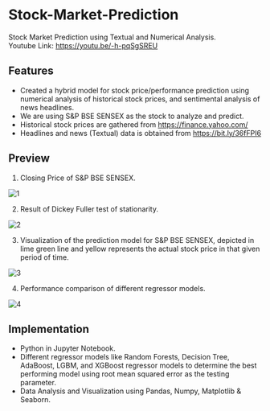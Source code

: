 # Stock-Market-Prediction
Stock Market Prediction using Textual and Numerical Analysis. <br>
Youtube Link: https://youtu.be/-h-pqSgSREU

## Features
* Created a hybrid model for stock price/performance prediction using numerical analysis of historical stock prices, and sentimental analysis of news headlines.
* We are using S&P BSE SENSEX as the stock to analyze and predict.
* Historical stock prices are gathered from https://finance.yahoo.com/
* Headlines and news (Textual) data is obtained from https://bit.ly/36fFPI6

## Preview
1. Closing Price of S&P BSE SENSEX.

![1](https://user-images.githubusercontent.com/96954007/201759193-50c332d7-2715-437d-a647-d627e67cc435.JPG)


2. Result of Dickey Fuller test of stationarity.

![2](https://user-images.githubusercontent.com/96954007/201759355-24d1a7c7-ea83-4e47-8610-2a7b152bcf2c.JPG)

3. Visualization of the prediction model for S&P BSE SENSEX, depicted in lime green line and yellow represents the actual stock price in that given period of time.

![3](https://user-images.githubusercontent.com/96954007/201759590-a1d1171d-2ac1-4a2c-af2f-55b7355fab5e.JPG)

4. Performance comparison of different regressor models.

![4](https://user-images.githubusercontent.com/96954007/201759943-4f6ed6c2-8006-44cc-a14c-fbfa05387803.JPG)


## Implementation 
* Python in Jupyter Notebook.
* Different regressor models like Random Forests, Decision Tree, AdaBoost, LGBM, and XGBoost regressor models to determine the best performing model using root mean squared error as the testing parameter.
* Data Analysis and Visualization using  Pandas, Numpy, Matplotlib & Seaborn.
